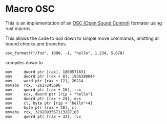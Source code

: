 # Macro OSC
This is an implementation of an [OSC (Open Sound Control)](https://opensoundcontrol.stanford.edu/) formater using rust macros.

This allows the code to boil down to simple move commands, omitting all bound checks and branches.

`osc_format!("/foo", 1000, -1, "hello", 1.234, 5.678)`

compiles down to

```
mov     dword ptr [rax], 1869571631
mov     dword ptr [rax + 8], 1936288044
mov     word ptr [rax + 12], 26214
movabs  rcx, -2617245696
mov     qword ptr [rax + 16], rcx
mov     ecx, dword ptr [rip + "hello"]
mov     dword ptr [rax + 24], ecx
mov     cl, byte ptr [rip + "hello"+4]
mov     byte ptr [rax + 28], cl
movabs  rcx, 3292893567113207103
mov     qword ptr [rax + 32], rcx
```
